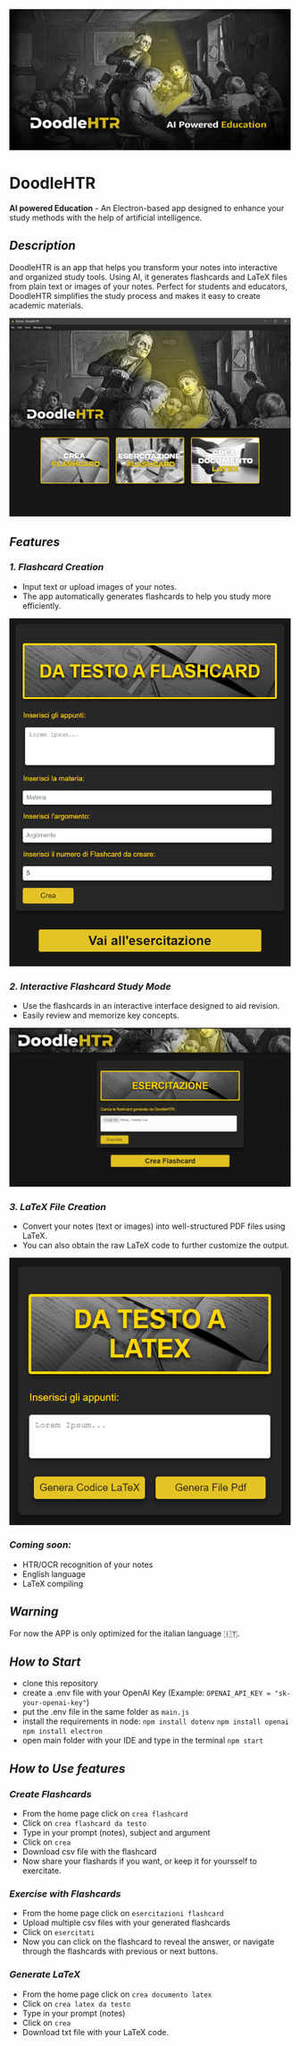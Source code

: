 <img src="app/images/banner/banner.jpg">

# **DoodleHTR**

**AI powered Education** - An Electron-based app designed to enhance your study methods with the help of artificial intelligence. 


## *Description*

DoodleHTR is an app that helps you transform your notes into interactive and organized study tools. Using AI, it generates flashcards and LaTeX files from plain text or images of your notes. Perfect for students and educators, DoodleHTR simplifies the study process and makes it easy to create academic materials.

![main screen](app/assets/main_screen.png)

## *Features*

### *1. Flashcard Creation*

- Input text or upload images of your notes.
- The app automatically generates flashcards to help you study more efficiently.

![create flashcard](app/assets/crea_flashcard_screen.png)


### *2. Interactive Flashcard Study Mode*

- Use the flashcards in an interactive interface designed to aid revision.
- Easily review and memorize key concepts.

![esercitazione flashcard](app/assets/esercitazione_screen.gif)


### *3. LaTeX File Creation*
- Convert your notes (text or images) into well-structured PDF files using LaTeX.
- You can also obtain the raw LaTeX code to further customize the output.

![latex screen](app/assets/latex_screen.png)


### *Coming soon:*
- HTR/OCR recognition of your notes
- English language
- LaTeX compiling

## *Warning*
For now the APP is only optimized for the italian language 🇮🇹.

## *How to Start*
- clone this repository
- create a .env file with your OpenAI Key (Example: `OPENAI_API_KEY = "sk-your-openai-key"`)
- put the .env file in the same folder as `main.js`
- install the requirements in node:
  `npm install dotenv`
  `npm install openai`
  `npm install electron`
- open main folder with your IDE and type in the terminal `npm start`

## *How to Use features*

### *Create Flashcards*
- From the home page click on `crea flashcard`
- Click on `crea flashcard da testo`
- Type in your prompt (notes), subject and argument
- Click on `crea`
- Download csv file with the flashcard
- Now share your flashards if you want, or keep it for yoursself to exercitate.

### *Exercise with Flashcards*
- From the home page click on `esercitazioni flashcard`
- Upload multiple csv files with your generated flashcards
- Click on `esercitati`
- Now you can click on the flashcard to reveal the answer, or navigate through the flashcards with previous or next buttons.

### *Generate LaTeX*
- From the home page click on `crea documento latex`
- Click on `crea latex da testo`
- Type in your prompt (notes)
- Click on `crea`
- Download txt file with your LaTeX code.
